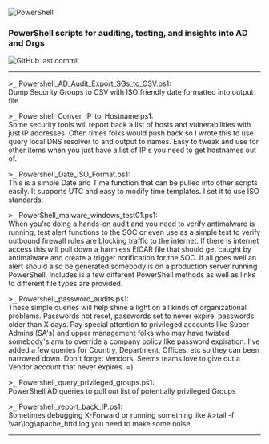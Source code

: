 ![PowerShell](https://wracked.com/img/github/PowerShell-evil.gif)

### PowerShell scripts for **auditing**, **testing**, and **insights** into AD and Orgs

![GitHub last commit](https://img.shields.io/github/last-commit/beerisgood/macOS_Hardening?label=last%20update%3A)

---
<kbd>>_</kbd> Powershell_AD_Audit_Export_SGs_to_CSV.ps1:  
Dump Security Groups to CSV with ISO friendly date formatted into output file

<kbd>>_</kbd> Powershell_Conver_IP_to_Hostname.ps1:  
Some security tools will report back a list of hosts and vulnerabilities with just IP addresses.
Often times folks would push back so I wrote this to use query local DNS resolver to and output to names. 
Easy to tweak and use for other items when you just have a list of IP's you need to get hostnames out of. 

<kbd>>_</kbd>  Powershell_Date_ISO_Format.ps1:  
This is a simple Date and Time function that can be pulled into other scripts easily. It supports UTC and easy to modify time templates. I set it to use ISO standards.

<kbd>>_</kbd> PowerShell_malware_windows_test01.ps1:  
When you're doing a hands-on audit and you need to verify antimalware is running, test alert functions to the SOC or even use as a simple test to verify outbound firewall rules are blocking traffic to the internet. If there is internet access this will pull down a harmless EICAR file that should get caught by antimalware and create a trigger notification for the SOC. If all goes well an alert should also be generated somebody is on a production server running PowerShell. Includes is a few different PowerShell methods as well as links to different file types are provided.  

<kbd>>_</kbd> Powershell_password_audits.ps1:  
These simple queries will help shine a light on all kinds of organizational problems. Passwords not reset, passwords set to never expire, passwords older than X days. Pay special attention to privileged accounts like Super Admins (SA's) and upper management folks who may have twisted somebody's arm to override a company policy like password expiration. I've added a few queries for Country, Department, Offices, etc so they can been narrowed down. Don't forget Vendors. Seems teams love to give out a Vendor account that never expires.  =)

<kbd>>_</kbd> Powershell_query_privileged_groups.ps1:  
PowerShell AD queries to pull out list of potentially privileged Groups

<kbd>>_</kbd> Powershell_report_back_IP.ps1:  
Sometimes debugging X-Forward or running something like #>tail -f \var\log\apache_httd.log you need to make some noise. 

----
